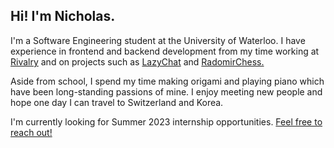 ## Hi! I'm Nicholas.

I'm a Software Engineering student at the University of Waterloo. I have experience in frontend and backend development from my time working at [Rivalry](https://rivalry.com) and on projects such as [LazyChat](https://lazychat.app) and [RadomirChess.](https://github.com/nickyc11/Radomir-Chess)

Aside from school, I spend my time making origami and playing piano which have been long-standing passions of mine. I enjoy meeting new people and hope one day I can travel to Switzerland and Korea.

I'm currently looking for Summer 2023 internship opportunities. [Feel free to reach out!](mailto:nicholas.chew@uwaterloo.ca)